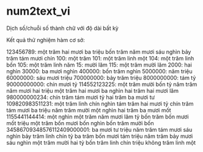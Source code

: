 # num2text_vi
Dịch số/chuỗi số thành chữ với độ dài bất kỳ

Kết quả thử nghiệm hàm cơ sở:

123456789: một trăm hai mươi ba triệu bốn trăm năm mươi sáu nghìn bảy trăm tám mươi chín
100: một trăm
101: một trăm linh một
104: một trăm linh bốn
105: một trăm linh năm
15: mười lăm
115: một trăm mười lăm
2000: hai nghìn
30000: ba mươi nghìn
400000: bốn trăm nghìn
5000000: năm triệu
60000000: sáu mươi triệu
700000000: bảy trăm triệu
8000000000: tám tỷ
90000000000: chín mươi tỷ
114552123225: một trăm mười bốn tỷ năm trăm năm mươi hai triệu một trăm hai mươi ba nghìn hai trăm hai mươi lăm
980000000234: chín trăm tám mươi tỷ hai trăm ba mươi tư
109820983511231: một trăm linh chín nghìn tám trăm hai mươi tỷ chín trăm tám mươi ba triệu năm trăm mười một nghìn hai trăm ba mươi mốt
1155441144414: một nghìn một trăm năm mươi lăm tỷ bốn trăm bốn mươi mốt triệu một trăm bốn mươi bốn nghìn bốn trăm mười bốn
34586709348576112409000001: ba mươi tư triệu năm trăm tám mươi sáu nghìn bảy trăm linh chín tỷ ba trăm bốn mươi tám triệu năm trăm bảy mươi sáu nghìn một trăm mười hai tỷ bốn trăm linh chín triệu không trăm linh một